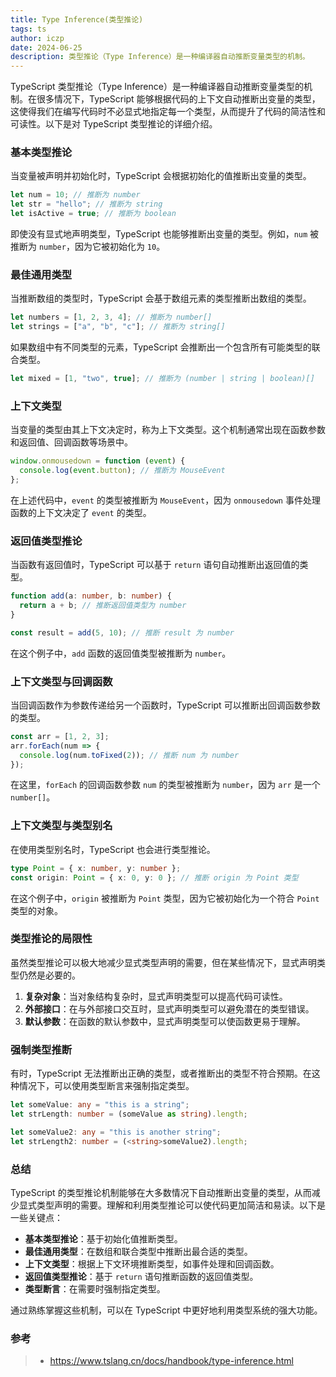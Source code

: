 ```yaml
---
title: Type Inference(类型推论)
tags: ts
author: iczp
date: 2024-06-25
description: 类型推论（Type Inference）是一种编译器自动推断变量类型的机制。
---
```


TypeScript 类型推论（Type Inference）是一种编译器自动推断变量类型的机制。在很多情况下，TypeScript 能够根据代码的上下文自动推断出变量的类型，这使得我们在编写代码时不必显式地指定每一个类型，从而提升了代码的简洁性和可读性。以下是对 TypeScript 类型推论的详细介绍。

### 基本类型推论

当变量被声明并初始化时，TypeScript 会根据初始化的值推断出变量的类型。

```typescript
let num = 10; // 推断为 number
let str = "hello"; // 推断为 string
let isActive = true; // 推断为 boolean
```

即使没有显式地声明类型，TypeScript 也能够推断出变量的类型。例如，`num` 被推断为 `number`，因为它被初始化为 `10`。

### 最佳通用类型

当推断数组的类型时，TypeScript 会基于数组元素的类型推断出数组的类型。

```typescript
let numbers = [1, 2, 3, 4]; // 推断为 number[]
let strings = ["a", "b", "c"]; // 推断为 string[]
```

如果数组中有不同类型的元素，TypeScript 会推断出一个包含所有可能类型的联合类型。

```typescript
let mixed = [1, "two", true]; // 推断为 (number | string | boolean)[]
```

### 上下文类型

当变量的类型由其上下文决定时，称为上下文类型。这个机制通常出现在函数参数和返回值、回调函数等场景中。

```typescript
window.onmousedown = function (event) {
  console.log(event.button); // 推断为 MouseEvent
};
```

在上述代码中，`event` 的类型被推断为 `MouseEvent`，因为 `onmousedown` 事件处理函数的上下文决定了 `event` 的类型。

### 返回值类型推论

当函数有返回值时，TypeScript 可以基于 `return` 语句自动推断出返回值的类型。

```typescript
function add(a: number, b: number) {
  return a + b; // 推断返回值类型为 number
}

const result = add(5, 10); // 推断 result 为 number
```

在这个例子中，`add` 函数的返回值类型被推断为 `number`。

### 上下文类型与回调函数

当回调函数作为参数传递给另一个函数时，TypeScript 可以推断出回调函数参数的类型。

```typescript
const arr = [1, 2, 3];
arr.forEach(num => {
  console.log(num.toFixed(2)); // 推断 num 为 number
});
```

在这里，`forEach` 的回调函数参数 `num` 的类型被推断为 `number`，因为 `arr` 是一个 `number[]`。

### 上下文类型与类型别名

在使用类型别名时，TypeScript 也会进行类型推论。

```typescript
type Point = { x: number, y: number };
const origin: Point = { x: 0, y: 0 }; // 推断 origin 为 Point 类型
```

在这个例子中，`origin` 被推断为 `Point` 类型，因为它被初始化为一个符合 `Point` 类型的对象。

### 类型推论的局限性

虽然类型推论可以极大地减少显式类型声明的需要，但在某些情况下，显式声明类型仍然是必要的。

1. **复杂对象**：当对象结构复杂时，显式声明类型可以提高代码可读性。
2. **外部接口**：在与外部接口交互时，显式声明类型可以避免潜在的类型错误。
3. **默认参数**：在函数的默认参数中，显式声明类型可以使函数更易于理解。

### 强制类型推断

有时，TypeScript 无法推断出正确的类型，或者推断出的类型不符合预期。在这种情况下，可以使用类型断言来强制指定类型。

```typescript
let someValue: any = "this is a string";
let strLength: number = (someValue as string).length;

let someValue2: any = "this is another string";
let strLength2: number = (<string>someValue2).length;
```

### 总结

TypeScript 的类型推论机制能够在大多数情况下自动推断出变量的类型，从而减少显式类型声明的需要。理解和利用类型推论可以使代码更加简洁和易读。以下是一些关键点：

- **基本类型推论**：基于初始化值推断类型。
- **最佳通用类型**：在数组和联合类型中推断出最合适的类型。
- **上下文类型**：根据上下文环境推断类型，如事件处理和回调函数。
- **返回值类型推论**：基于 `return` 语句推断函数的返回值类型。
- **类型断言**：在需要时强制指定类型。

通过熟练掌握这些机制，可以在 TypeScript 中更好地利用类型系统的强大功能。

### 参考

> - https://www.tslang.cn/docs/handbook/type-inference.html
